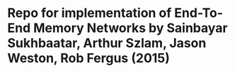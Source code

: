 # Repo for implementation of End-To-End Memory Networks by Sainbayar Sukhbaatar, Arthur Szlam, Jason Weston, Rob Fergus (2015)
